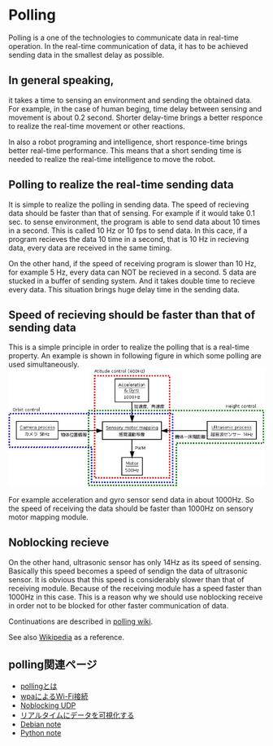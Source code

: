 # Polling

Polling is a one of the technologies to communicate data in real-time operation. 
In the real-time communication of data, it has to be achieved sending data in the smallest delay as possible.

## In general speaking, 
it takes a time to sensing an environment and sending the obtained data.
For example, in the case of human beging, time delay between sensing and movement
is about 0.2 second.
Shorter delay-time brings a better responce to realize the real-time movement or other reactions.

In also a robot programing and intelligence, short responce-time brings better real-time performance.
This means that a short sending time is needed to realize the real-time intelligence to move the robot.

## Polling to realize the real-time sending data
It is simple to realize the polling in sending data.
The speed of recieving data should be faster than that of sensing.
For example if it would take 0.1 sec. to sense environment, the program is able to send data
about 10 times in a second.
This is called 10 Hz or 10 fps to send data.
In this cace, if a program recieves the data 10 time in a second, that is 10 Hz in recieving data,
every data are received in the same timing.

On the other hand, if the speed of receiving program is slower than 10 Hz, for example 5 Hz,
every data can NOT be recieved in a second.
5 data are stucked in a buffer of sending system.
And it takes double time to recieve every data.
This situation brings huge delay time in the sending data.

## Speed of recieving should be faster than that of sending data
This is a simple principle in order to realize the polling that is a real-time property.
An example is shown in following figure in which some polling are used simultaneously.
![corabo2](https://github.com/HondaLab/polling/blob/master/corabo2.jpeg)

For example acceleration and gyro sensor send data in about 1000Hz.
So the speed of receiving the data should be faster than 1000Hz on sensory motor mapping module.

## Noblocking recieve 
On the other hand, ultrasonic sensor has only 14Hz as its speed of sensing.
Basically this speed becomes a speed of sendign the data of ultrasonic sensor.
It is obvious that this speed is considerably slower than that of receiving module.
Because of the receiving module has a speed faster than 1000Hz in this case.
This is a reason why we should use noblocking receive in order not to be blocked
for other faster communication of data.

Continuations are described in [polling wiki](https://github.com/HondaLab/polling/wiki).


See also [Wikipedia](https://en.wikipedia.org/wiki/Polling_(computer_science)) as a reference.

## polling関連ページ

* [pollingとは](https://github.com/HondaLab/polling/blob/master/README.md)
* [wpaによるWi-Fi接続](https://github.com/HondaLab/Robot-Intelligence/wiki/wifi%E3%81%AE%E8%A8%AD%E5%AE%9A)
* [Noblocking UDP](https://github.com/HondaLab/Robot-Intelligence/wiki/Python%E3%81%A7socket%E9%80%9A%E4%BF%A1%E3%81%99%E3%82%8B)
* [リアルタイムにデータを可視化する](https://github.com/HondaLab/polling/wiki/%E3%83%AA%E3%82%A2%E3%83%AB%E3%82%BF%E3%82%A4%E3%83%A0%E3%81%AB%E3%83%87%E3%83%BC%E3%82%BF%E3%82%92%E5%8F%AF%E8%A6%96%E5%8C%96%E3%81%99%E3%82%8B)
* [Debian note](https://github.com/HondaLab/Robot-Intelligence/wiki/Debian-note)
* [Python note](https://github.com/HondaLab/Robot-Intelligence/wiki/Python-note)

